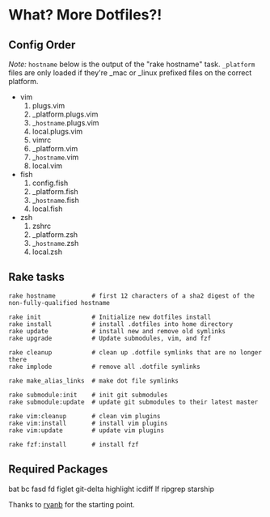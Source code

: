 What? More Dotfiles?!
=====================

Config Order
------------
_Note:_ `hostname` below is the output of the "rake hostname" task. `_platform` files are only loaded if they're _mac or _linux prefixed files on the correct platform.

* vim
    1. plugs.vim
    1. _platform.plugs.vim
    1. _`hostname`.plugs.vim
    1. local.plugs.vim
    1. vimrc
    1. _platform.vim
    1. _`hostname`.vim
    1. local.vim
* fish
    1. config.fish
    1. _platform.fish
    1. _`hostname`.fish
    1. local.fish
* zsh
    1. zshrc
    1. _platform.zsh
    1. _`hostname`.zsh
    1. local.zsh

Rake tasks
----------

```
rake hostname          # first 12 characters of a sha2 digest of the non-fully-qualified hostname

rake init              # Initialize new dotfiles install
rake install           # install .dotfiles into home directory
rake update            # install new and remove old symlinks
rake upgrade           # Update submodules, vim, and fzf

rake cleanup           # clean up .dotfile symlinks that are no longer there
rake implode           # remove all .dotfile symlinks

rake make_alias_links  # make dot file symlinks

rake submodule:init    # init git submodules
rake submodule:update  # update git submodules to their latest master

rake vim:cleanup       # clean vim plugins
rake vim:install       # install vim plugins
rake vim:update        # update vim plugins

rake fzf:install       # install fzf
```

Required Packages
-----------------

bat
bc
fasd
fd
figlet
git-delta
highlight
icdiff
lf
ripgrep
starship

Thanks to [ryanb](https://github.com/ryanb/dotfiles) for the starting point.
